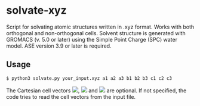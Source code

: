 # solvate-xyz
Script for solvating atomic structures written in .xyz format. Works with both orthogonal and non-orthogonal cells. Solvent structure is generated with GROMACS (v. 5.0 or later) using the Simple Point Charge (SPC) water model. ASE version 3.9 or later is required.

## Usage

```bash
$ python3 solvate.py your_input.xyz a1 a2 a3 b1 b2 b3 c1 c2 c3
```
The Cartesian cell vectors <img src="https://latex.codecogs.com/svg.latex?\mathbf{a}=[a_1,a_2,a_3]"/>, <img src="https://latex.codecogs.com/svg.latex?\mathbf{b}=[b_1,b_2,b_3]"/> and <img src="https://latex.codecogs.com/svg.latex?\mathbf{c}=[c_1,c_2,c_3]"/> are optional. If not specified, the code tries to read the cell vectors from the input file.
